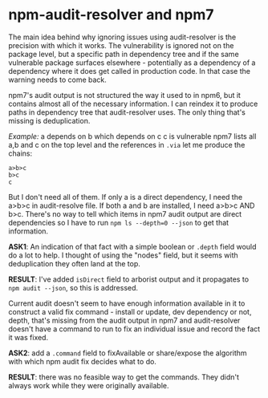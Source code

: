 # npm-audit-resolver and npm7

The main idea behind why ignoring issues using audit-resolver is the precision with which it works. The vulnerability is ignored not on the package level, but a specific path in dependency tree and if the same vulnerable package surfaces elsewhere - potentially as a dependency of a dependency where it does get called in production code. In that case the warning needs to come back.

npm7's audit output is not structured the way it used to in npm6, but it contains almost all of the necessary information. I can reindex it to produce paths in dependency tree that audit-resolver uses. The only thing that's missing is deduplication.

*Example:*
a depends on b which depends on c
c is vulnerable
npm7 lists all a,b and c on the top level and the references in `.via` let me produce the chains:
```
a>b>c
b>c
c
```
But I don't need all of them.
If only a is a direct dependency, I need the a>b>c in audit-resolve file.
If both a and b are installed, I need a>b>c AND b>c. 
There's no way to tell which items in npm7 audit output are direct dependencies so I have to run `npm ls --depth=0 --json` to get that information. 

**ASK1**: An indication of that fact with a simple boolean or `.depth` field would do a lot to help.
I thought of using the "nodes" field, but it seems with deduplication they often land at the top.

**RESULT**: I've added `isDirect` field to arborist output and it propagates to `npm audit --json`, so this is addressed.


Current audit doesn't seem to have enough information available in it to construct a valid fix command - install or update, dev dependency or not, depth, that's missing from the audit output in npm7 and audit-resolver doesn't have a command to run to fix an individual issue and record the fact it was fixed. 

**ASK2**: add a `.command` field to fixAvailable or share/expose the algorithm with which npm audit fix decides what to do.

**RESULT**: there was no feasible way to get the commands. They didn't always work while they were originally available.